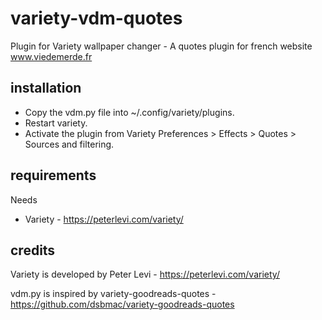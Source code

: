 # variety-vdm-quotes
Plugin for Variety wallpaper changer - A quotes plugin for french website www.viedemerde.fr

## installation

- Copy the vdm.py file into ~/.config/variety/plugins.
- Restart variety.
- Activate the plugin from Variety Preferences > Effects > Quotes > Sources and filtering.

## requirements

Needs
- Variety - https://peterlevi.com/variety/


## credits

Variety is developed by Peter Levi  - https://peterlevi.com/variety/

vdm.py is inspired by variety-goodreads-quotes  - https://github.com/dsbmac/variety-goodreads-quotes
